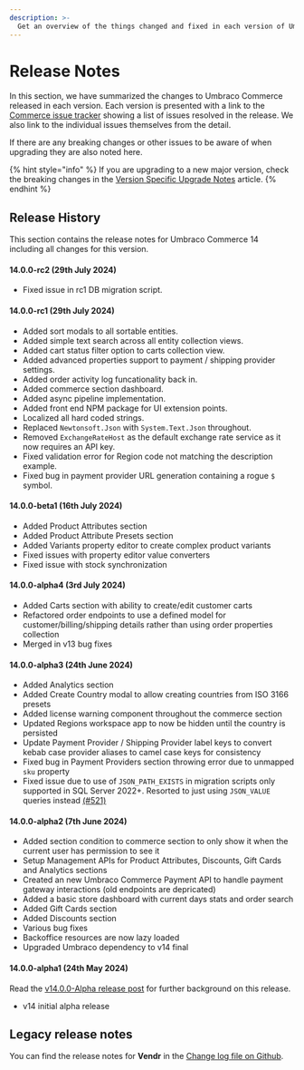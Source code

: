 ```yaml
---
description: >-
  Get an overview of the things changed and fixed in each version of Umbraco Commerce.
---
```


# Release Notes

In this section, we have summarized the changes to Umbraco Commerce released in each version. Each version is presented with a link to the [Commerce issue tracker](https://github.com/umbraco/Umbraco.Commerce.Issues/issues) showing a list of issues resolved in the release. We also link to the individual issues themselves from the detail.

If there are any breaking changes or other issues to be aware of when upgrading they are also noted here.

{% hint style="info" %}
If you are upgrading to a new major version, check the breaking changes in the [Version Specific Upgrade Notes](upgrading/version-specific-upgrades.md) article.
{% endhint %}

## Release History

This section contains the release notes for Umbraco Commerce 14 including all changes for this version.

#### 14.0.0-rc2 (29th July 2024)

* Fixed issue in rc1 DB migration script.

#### 14.0.0-rc1 (29th July 2024)

* Added sort modals to all sortable entities.
* Added simple text search across all entity collection views.
* Added cart status filter option to carts collection view.
* Added advanced properties support to payment / shipping provider settings.
* Added order activity log funcationality back in.
* Added commerce section dashboard.
* Added async pipeline implementation.
* Added front end NPM package for UI extension points.
* Localized all hard coded strings.
* Replaced `Newtonsoft.Json` with `System.Text.Json` throughout.
* Removed `ExchangeRateHost` as the default exchange rate service as it now requires an API key.
* Fixed validation error for Region code not matching the description example.
* Fixed bug in payment provider URL generation containing a rogue `$` symbol.

#### 14.0.0-beta1 (16th July 2024)

* Added Product Attributes section
* Added Product Attribute Presets section
* Added Variants property editor to create complex product variants
* Fixed issues with property editor value converters
* Fixed issue with stock synchronization

#### 14.0.0-alpha4 (3rd July 2024)

* Added Carts section with ability to create/edit customer carts
* Refactored order endpoints to use a defined model for customer/billing/shipping details rather than using order properties collection
* Merged in v13 bug fixes

#### 14.0.0-alpha3 (24th June 2024)

* Added Analytics section
* Added Create Country modal to allow creating countries from ISO 3166 presets
* Added license warning component throughout the commerce section
* Updated Regions workspace app to now be hidden until the country is persisted
* Update Payment Provider / Shipping Provider label keys to convert kebab case provider aliases to camel case keys for consistency
* Fixed bug in Payment Providers section throwing error due to unmapped `sku` property
* Fixed issue due to use of `JSON_PATH_EXISTS` in migration scripts only supported in SQL Server 2022+. Resorted to just using `JSON_VALUE` queries instead [(#521)](https://github.com/umbraco/Umbraco.Commerce.Issues/issues/521)

#### 14.0.0-alpha2 (7th June 2024)

* Added section condition to commerce section to only show it when the current user has permission to see it
* Setup Management APIs for Product Attributes, Discounts, Gift Cards and Analytics sections
* Created an new Umbraco Commerce Payment API to handle payment gateway interactions (old endpoints are depricated)
* Added a basic store dashboard with current days stats and order search
* Added Gift Cards section
* Added Discounts section
* Various bug fixes
* Backoffice resources are now lazy loaded
* Upgraded Umbraco dependency to v14 final

#### 14.0.0-alpha1 (24th May 2024)

Read the [v14.0.0-Alpha release post](./v14.0.0-alpha.md) for further background on this release.

* v14 initial alpha release

## Legacy release notes

You can find the release notes for **Vendr** in the [Change log file on Github](changelog-archive/Vendr-core.md).
